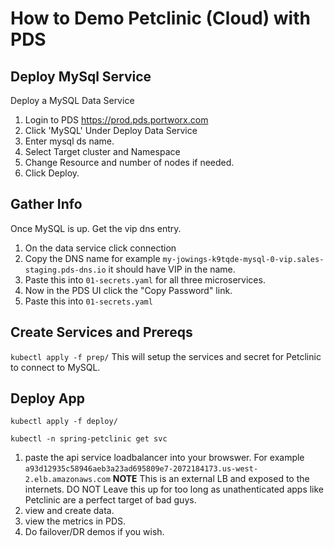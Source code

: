 # How to Demo Petclinic (Cloud) with PDS

## Deploy MySql Service
Deploy a MySQL Data Service
1. Login to PDS https://prod.pds.portworx.com
2. Click 'MySQL' Under Deploy Data Service
3. Enter mysql ds name.
4. Select Target cluster and Namespace
5. Change Resource and number of nodes if needed.
6. Click Deploy.

## Gather Info
Once MySQL is up.
Get the vip dns entry.
1. On the data service click connection
2. Copy the DNS name for example `my-jowings-k9tqde-mysql-0-vip.sales-staging.pds-dns.io` it should have VIP in the name.
3. Paste this into `01-secrets.yaml` for all three microservices.
4. Now in the PDS UI click the "Copy Password" link.
5. Paste this into `01-secrets.yaml`

## Create Services and Prereqs
`kubectl apply -f prep/`
This will setup the services and secret for Petclinic to connect to MySQL.

## Deploy App
`kubectl apply -f deploy/`

`kubectl -n spring-petclinic get svc`
1. paste the api service loadbalancer into your browswer. For example `a93d12935c58946aeb3a23ad695809e7-2072184173.us-west-2.elb.amazonaws.com` **NOTE** This is an external LB and exposed to the internets. DO NOT Leave this up for too long as unathenticated apps like Petclinic are a perfect target of bad guys.
2. view and create data.
3. view the metrics in PDS.
4. Do failover/DR demos if you wish.